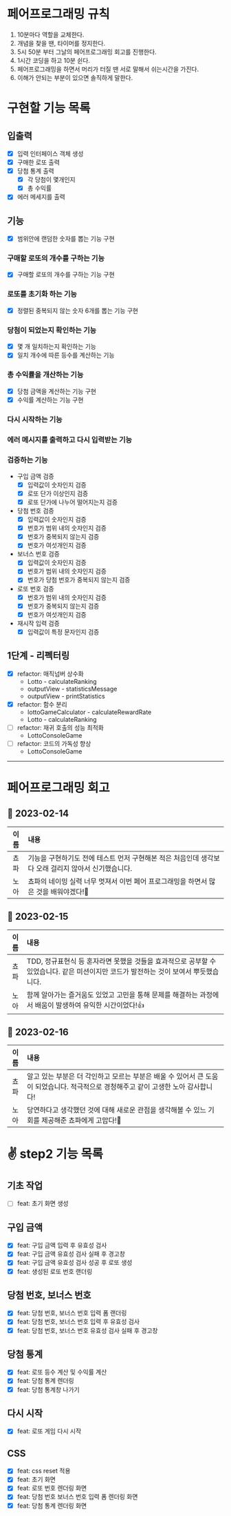 # 페어프로그래밍 규칙

1. 10분마다 역할을 교체한다.
2. 개념을 찾을 땐, 타이머를 정지한다.
3. 5시 50분 부터 그날의 페어프로그래밍 회고를 진행한다.
4. 1시간 코딩을 하고 10분 쉰다.
5. 페어프로그래밍을 하면서 머리가 터질 땐 서로 말해서 쉬는시간을 가진다.
6. 이해가 안되는 부분이 있으면 솔직하게 말한다.

# 구현할 기능 목록

## 입출력

- [x] 입력 인터페이스 객체 생성
- [x] 구매한 로또 출력
- [x] 당첨 통계 출력
  - [x] 각 당첨이 몇개인지
  - [x] 총 수익률
- [x] 에러 메세지를 출력

## 기능

- [x] 범위안에 랜덤한 숫자를 뽑는 기능 구현

### 구매할 로또의 개수를 구하는 기능

- [x] 구매할 로또의 개수를 구하는 기능 구현

### 로또를 초기화 하는 기능

- [x] 정렬된 중복되지 않는 숫자 6개를 뽑는 기능 구현

### 당첨이 되었는지 확인하는 기능

- [x] 몇 개 일치하는지 확인하는 기능
- [x] 일치 개수에 따른 등수를 계산하는 기능

### 총 수익률을 개산하는 기능

- [x] 당첨 금액을 계산하는 기능 구현
- [x] 수익률 계산하는 기능 구현

### 다시 시작하는 기능

### 에러 메시지를 출력하고 다시 입력받는 기능

### 검증하는 기능

- 구입 금액 검증
  - [x] 입력값이 숫자인지 검증
  - [x] 로또 단가 이상인지 검증
  - [x] 로또 단가에 나누어 떨어지는지 검증
- 당첨 번호 검증
  - [x] 입력값이 숫자인지 검증
  - [x] 번호가 범위 내의 숫자인지 검증
  - [x] 번호가 중복되지 않는지 검증
  - [x] 번호가 여섯개인지 검증
- 보너스 번호 검증
  - [x] 입력값이 숫자인지 검증
  - [x] 번호가 범위 내의 숫자인지 검증
  - [x] 번호가 당첨 번호가 중복되지 않는지 검증
- 로또 번호 검증
  - [x] 번호가 범위 내의 숫자인지 검증
  - [x] 번호가 중복되지 않는지 검증
  - [x] 번호가 여섯개인지 검증
- 재시작 입력 검증
  - [x] 입력값이 특정 문자인지 검증

## 1단계 - 리펙터링

- [x] refactor: 매직넘버 상수화
  - Lotto - calculateRanking
  - outputView - statisticsMessage
  - outputView - printStatistics
- [x] refactor: 함수 분리
  - lottoGameCalculator - calculateRewardRate
  - Lotto - calculateRanking
- [ ] refactor: 재귀 호출의 성능 최적화
  - LottoConsoleGame
- [ ] refactor: 코드의 가독성 향상
  - LottoConsoleGame

---

# 페어프로그래밍 회고

## 📆 2023-02-14

| 이름 | 내용                                                                                                |
| :--: | :-------------------------------------------------------------------------------------------------- |
| 쵸파 | 기능을 구현하기도 전에 테스트 먼저 구현해본 적은 처음인데 생각보다 오래 걸리지 않아서 신기했습니다. |
| 노아 | 쵸파의 네이밍 실력 너무 멋져서 이번 페어 프로그래밍을 하면서 많은 것을 배워야겠다!💪                |

## 📆 2023-02-15

| 이름 | 내용                                                                                                                                 |
| :--: | :----------------------------------------------------------------------------------------------------------------------------------- |
| 쵸파 | TDD, 정규표현식 등 혼자라면 못했을 것들을 효과적으로 공부할 수 있었습니다. 같은 미션이지만 코드가 발전하는 것이 보여서 뿌듯했습니다. |
| 노아 | 함께 알아가는 즐거움도 있었고 고민을 통해 문제를 해결하는 과정에서 배움이 발생하여 유익한 시간이었다!👍                              |

## 📆 2023-02-16

| 이름 | 내용                                                                                                                               |
| :--: | :--------------------------------------------------------------------------------------------------------------------------------- |
| 쵸파 | 알고 있는 부분은 더 각인하고 모르는 부분은 배울 수 있어서 큰 도움이 되었습니다. 적극적으로 경청해주고 같이 고생한 노아 감사합니다! |
| 노아 | 당연하다고 생각했던 것에 대해 새로운 관점을 생각해볼 수 있느 기회를 제공해준 쵸파에게 고맙다!🤝                                    |

# ✌️ step2 기능 목록

## 기초 작업

- [ ] feat: 초기 화면 생성

## 구입 금액

- [x] feat: 구입 금액 입력 후 유효성 검사
- [x] feat: 구입 금액 유효성 검사 실패 후 경고창
- [x] feat: 구입 금액 유효성 검사 성공 후 로또 생성
- [x] feat: 생성된 로또 번호 랜더링

## 당첨 번호, 보너스 번호

- [x] feat: 당첨 번호, 보너스 번호 입력 폼 랜더링
- [x] feat: 당첨 번호, 보너스 번호 입력 후 유효성 검사
- [x] feat: 당첨 번호, 보너스 번호 유효성 검사 실패 후 경고창

## 당첨 통계

- [x] feat: 로또 등수 계산 및 수익률 계산
- [x] feat: 당첨 통계 렌더링
- [x] feat: 당첨 통계창 나가기

## 다시 시작

- [x] feat: 로또 게임 다시 시작

## CSS

- [x] feat: css reset 적용
- [x] feat: 초기 화면
- [x] feat: 로또 번호 렌더링 화면
- [x] feat: 당첨 번호 보너스 번호 입력 폼 렌더링 화면
- [x] feat: 당첨 통계 렌더링 화면
